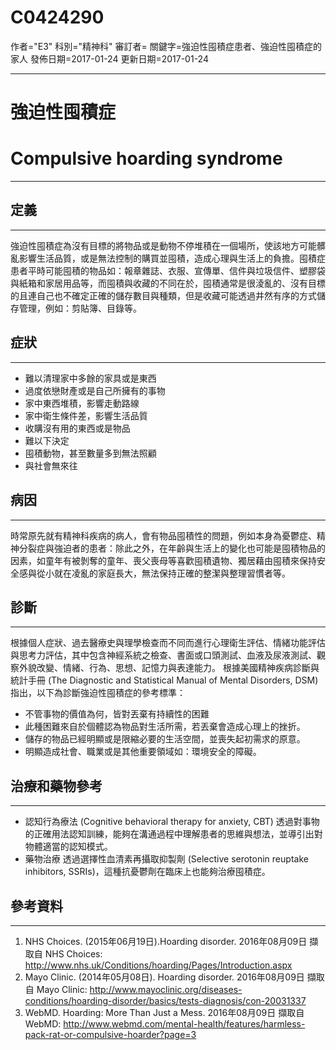 # C0424290
作者="E3"
科別="精神科"
審訂者=
關鍵字=強迫性囤積症患者、強迫性囤積症的家人
發佈日期=2017-01-24
更新日期=2017-01-24

----------
# 強迫性囤積症
# Compulsive hoarding syndrome


----------
## 定義
----------

強迫性囤積症為沒有目標的將物品或是動物不停堆積在一個場所，使該地方可能髒亂影響生活品質，或是無法控制的購買並囤積，造成心理與生活上的負擔。囤積症患者平時可能囤積的物品如：報章雜誌、衣服、宣傳單、信件與垃圾信件、塑膠袋與紙箱和家居用品等，而囤積與收藏的不同在於，囤積通常是很淩亂的、沒有目標的且連自己也不確定正確的儲存數目與種類，但是收藏可能透過井然有序的方式儲存管理，例如：剪貼簿、目錄等。

## 症狀
----------
- 難以清理家中多餘的家具或是東西
- 過度依戀財產或是自己所擁有的事物
- 家中東西堆積，影響走動路線
- 家中衛生條件差，影響生活品質
- 收購沒有用的東西或是物品
- 難以下決定
- 囤積動物，甚至數量多到無法照顧
- 與社會無來往
## 病因
----------

時常原先就有精神科疾病的病人，會有物品囤積性的問題，例如本身為憂鬱症、精神分裂症與強迫者的患者：除此之外，在年齡與生活上的變化也可能是囤積物品的因素，如童年有被剝奪的童年、喪父喪母等喜歡囤積遺物、獨居藉由囤積來保持安全感與從小就在凌亂的家庭長大，無法保持正確的整潔與整理習慣者等。

## 診斷
----------

根據個人症狀、過去醫療史與理學檢查而不同而進行心理衛生評估、情緒功能評估與思考力評估，其中包含神經系統之檢查、書面或口頭測試、血液及尿液測試、觀察外貌改變、情緒、行為、思想、記憶力與表達能力。
根據美國精神疾病診斷與統計手冊 (The Diagnostic and Statistical Manual of Mental Disorders, DSM)指出，以下為診斷強迫性囤積症的參考標準：

- 不管事物的價值為何，皆對丟棄有持續性的困難
- 此種困難來自於個體認為物品對生活所需，若丟棄會造成心理上的挫折。
- 儲存的物品已經明顯或是限縮必要的生活空間，並喪失起初需求的原意。
- 明顯造成社會、職業或是其他重要領域如：環境安全的障礙。
## 治療和藥物參考
----------
- 認知行為療法 (Cognitive behavioral therapy for anxiety, CBT)
  透過對事物的正確用法認知訓練，能夠在溝通過程中理解患者的思維與想法，並導引出對物體適當的認知模式。
- 藥物治療
  透過選擇性血清素再攝取抑製劑 (Selective serotonin reuptake inhibitors, SSRIs)，這種抗憂鬱劑在臨床上也能夠治療囤積症。
## 參考資料
----------
1. NHS Choices. (2015年06月19日).Hoarding disorder. 2016年08月09日 擷取自 NHS Choices: http://www.nhs.uk/Conditions/hoarding/Pages/Introduction.aspx
2. Mayo Clinic. (2014年05月08日). Hoarding disorder. 2016年08月09日 擷取自 Mayo Clinic: http://www.mayoclinic.org/diseases-conditions/hoarding-disorder/basics/tests-diagnosis/con-20031337
3. WebMD. Hoarding: More Than Just a Mess. 2016年08月09日 擷取自WebMD: http://www.webmd.com/mental-health/features/harmless-pack-rat-or-compulsive-hoarder?page=3



